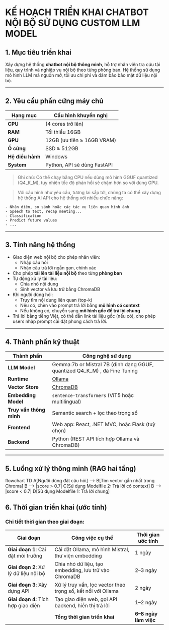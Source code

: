 # KẾ HOẠCH TRIỂN KHAI CHATBOT NỘI BỘ SỬ DỤNG CUSTOM LLM MODEL

## 1. Mục tiêu triển khai

Xây dựng hệ thống **chatbot nội bộ thông minh**, hỗ trợ nhân viên tra cứu tài liệu, quy trình và nghiệp vụ nội bộ theo từng phòng ban. Hệ thống sử dụng mô hình LLM mã nguồn mở, tối ưu chi phí và đảm bảo bảo mật dữ liệu nội bộ.

---

## 2. Yêu cầu phần cứng máy chủ

| Hạng mục         | Cấu hình khuyến nghị                        |
|------------------|---------------------------------------------|
| **CPU**          | (4 cores trở lên)     |
| **RAM**          | Tối thiểu 16GB                              |
| **GPU**          | 12GB (ưu tiên ≥ 16GB VRAM) |
| **Ổ cứng**       | SSD ≥ 512GB                                 |
| **Hệ điều hành** | Windows        |
| **System**       | Python, API sẽ dùng FastAPI                 |

> Ghi chú: Có thể chạy bằng CPU nếu dùng mô hình GGUF quantized (Q4_K_M), tuy nhiên tốc độ phản hồi sẽ chậm hơn so với dùng GPU.

> Với cấu hình như yêu cầu, tương lai sắp tới, chúng ta có thể xây dựng hệ thống AI API cho hệ thống với nhiều chức năng:  

    - Nhận diện, so sánh hoặc các tác vụ liên quan hình ảnh
    - Speech to text, recap meeting...
    - Classification
    - Predict future values
    - ...
---

## 3. Tính năng hệ thống

- Giao diện web nội bộ cho phép nhân viên:
  - Nhập câu hỏi
  - Nhận câu trả lời ngắn gọn, chính xác
- Cho phép **tải lên tài liệu nội bộ** theo từng **phòng ban**
- Tự động xử lý tài liệu:
  - Chia nhỏ nội dung
  - Sinh vector và lưu trữ bằng ChromaDB
- Khi người dùng hỏi:
  - Truy tìm nội dung liên quan (top-k)
  - Nếu có, chèn vào prompt trả lời bằng **mô hình có context**
  - Nếu không có, chuyển sang **mô hình gốc để trả lời chung**
- Trả lời bằng tiếng Việt, có thể dẫn link tài liệu gốc (nếu có), cho phép users nhập prompt cài đặt phong cách trả lời.

---

## 4. Thành phần kỹ thuật

| Thành phần     | Công nghệ sử dụng                                       |
|----------------|--------------------------------------------------------|
| **LLM Model**  | Gemma:7b or Mistral 7B (định dạng GGUF, quantized Q4_K_M) , đã Fine Tuning         |
| **Runtime**    | [Ollama](https://ollama.com)                           |
| **Vector Store** | [ChromaDB](https://www.trychroma.com)              |
| **Embedding Model** | `sentence-transformers` (ViT5 hoặc multilingual) |
| **Truy vấn thông minh** | Semantic search + lọc theo trọng số          |
| **Frontend**   | Web app: React, .NET MVC, hoặc Flask (tuỳ chọn)        |
| **Backend**    | Python (REST API tích hợp Ollama và ChromaDB)          |

---

## 5. Luồng xử lý thông minh (RAG hai tầng)
flowchart TD
    A[Người dùng đặt câu hỏi] --> B[Tìm vector gần nhất trong Chroma]
    B --> |score > 0.7| C[Sử dụng Modelfile 2: Trả lời có context]
    B --> |score < 0.7| D[Sử dụng Modelfile 1: Trả lời chung]

## 6. Thời gian triển khai (ước tính)

### Chi tiết thời gian theo giai đoạn:

| Giai đoạn                                | Công việc cụ thể                                             | Thời gian ước tính |
|------------------------------------------|--------------------------------------------------------------|--------------------|
| **Giai đoạn 1**: Cài đặt môi trường      | Cài đặt Ollama, mô hình Mistral, thư viện embedding          | 1 ngày             |
| **Giai đoạn 2**: Xử lý dữ liệu nội bộ    | Chia nhỏ dữ liệu, tạo embedding, lưu trữ vào ChromaDB        | 2–3 ngày           |
| **Giai đoạn 3**: Xây dựng API            | Xử lý truy vấn, lọc vector theo trọng số, kết nối với Ollama | 2 ngày             |
| **Giai đoạn 4**: Tích hợp giao diện      | Tạo giao diện web, gọi API backend, hiển thị trả lời         | 1–2 ngày           |
|                                          | **Tổng thời gian triển khai**                                | **6–8 ngày làm việc** |